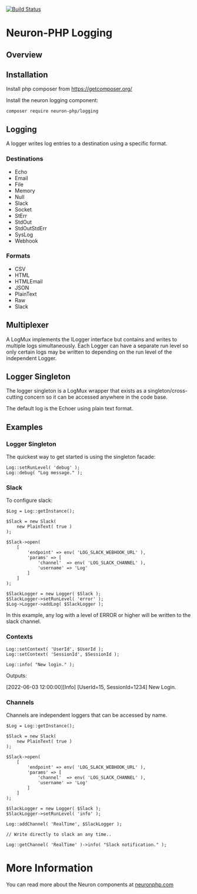 [![Build Status](https://app.travis-ci.com/Neuron-PHP/logging.svg?token=F8zCwpT7x7Res7J2N4vF&branch=master)](https://app.travis-ci.com/Neuron-PHP/logging)
# Neuron-PHP Logging

## Overview

## Installation

Install php composer from https://getcomposer.org/

Install the neuron logging component:

    composer require neuron-php/logging

## Logging

A logger writes log entries to a destination using a specific format.

### Destinations

* Echo
* Email
* File
* Memory
* Null
* Slack
* Socket
* StErr
* StdOut
* StdOutStdErr
* SysLog
* Webhook

### Formats

* CSV
* HTML
* HTMLEmail
* JSON
* PlainText
* Raw
* Slack

## Multiplexer

A LogMux implements the ILogger interface but contains and writes to multiple logs
simultaneously. Each Logger can have a separate run level so only certain logs may
be written to depending on the run level of the independent Logger.


## Logger Singleton

The logger singleton is a LogMux wrapper that exists as a singleton/cross-cutting concern
so it can be accessed anywhere in the code base.

The default log is the Echoer using plain text format.

## Examples

### Logger Singleton
The quickest way to get started is using the singleton
facade:

    Log::setRunLevel( 'debug' );
    Log::debug( "Log message." );
    
### Slack
To configure slack:

    $Log = Log::getInstance();

    $Slack = new Slack(
        new PlainText( true )
    );

    $Slack->open(
        [
            'endpoint' => env( 'LOG_SLACK_WEBHOOK_URL' ),
            'params' => [
                'channel'  => env( 'LOG_SLACK_CHANNEL' ),
                'username' => 'Log'
            ]
        ]
    );

    $SlackLogger = new Logger( $Slack );
    $SlackLogger->setRunLevel( 'error' );
    $Log->Logger->addLog( $SlackLogger );

In this example, any log with a level of ERROR or
higher will be written to the slack channel.

### Contexts

    Log::setContext( 'UserId', $UserId );
    Log::setContext( 'SessionId', $SessionId );

    Log::info( "New login." );

Outputs:

[2022-06-03 12:00:00][Info] [UserId=15, SessionId=1234] New Login.

### Channels

Channels are independent loggers that can be accessed by name.

    $Log = Log::getInstance();

    $Slack = new Slack(
        new PlainText( true )
    );

    $Slack->open(
        [
            'endpoint' => env( 'LOG_SLACK_WEBHOOK_URL' ),
            'params' => [
                'channel'  => env( 'LOG_SLACK_CHANNEL' ),
                'username' => 'Log'
            ]
        ]
    );

    $SlackLogger = new Logger( $Slack );
    $SlackLogger->setRunLevel( 'info' );

    Log::addChannel( 'RealTime', $SlackLogger );

    // Write directly to slack an any time..

    Log::getChannel( 'RealTime' )->info( "Slack notification." );

# More Information

You can read more about the Neuron components at [neuronphp.com](http://neuronphp.com)

